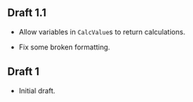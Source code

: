 ## Draft 1.1

* Allow variables in `CalcValue`s to return calculations.

* Fix some broken formatting.

## Draft 1

* Initial draft.
